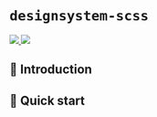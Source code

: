# `designsystem-scss`

<a href="https://www.npmjs.com/package/@helsenorge/designsystem-scss/v/latest">
    <img src="https://img.shields.io/npm/v/@helsenorge/designsystem-scss/latest" />
</a>
<a href="https://www.npmjs.com/package/@helsenorge/designsystem-scss/v/next">
    <img src="https://img.shields.io/npm/v/@helsenorge/designsystem-scss/next" />
</a>

## 👋 Introduction

## 🚀 Quick start
